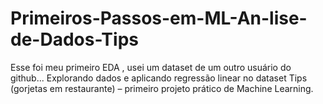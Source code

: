 # Primeiros-Passos-em-ML-An-lise-de-Dados-Tips
Esse foi meu primeiro EDA , usei um dataset de um outro usuário do github... Explorando dados e aplicando regressão linear no dataset Tips (gorjetas em restaurante) – primeiro projeto prático de Machine Learning.
